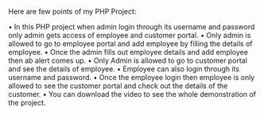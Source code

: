 Here are few points of my PHP Project:

•	In this PHP project when admin login through its username and password only admin gets access of employee and customer portal.
•	Only admin is allowed to go to employee portal and add employee by filling the details of employee. 
•	Once the admin fills out employee details and add employee then ab alert comes up. 
•	Only Admin is allowed to go to customer portal and see the details of employee. 
•	Employee can also login through its username and password.
•	Once the employee login then employee is only allowed to see the customer portal and check out the details of the customer.
•	You can download the video to see the whole demonstration of the project.
